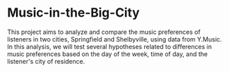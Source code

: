 # Music-in-the-Big-City
This project aims to analyze and compare the music preferences of listeners in two cities, Springfield and Shelbyville, using data from Y.Music. In this analysis, we will test several hypotheses related to differences in music preferences based on the day of the week, time of day, and the listener's city of residence.
